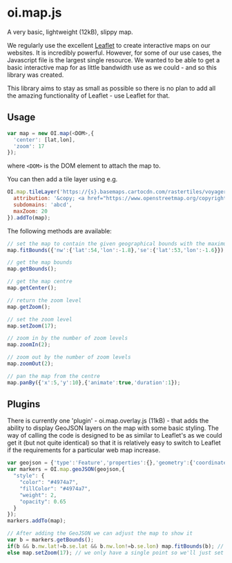 # oi.map.js

A very basic, lightweight (12kB), slippy map.

We regularly use the excellent [Leaflet](https://leafletjs.com/) to create interactive maps on our websites. It is incredibly powerful. However, for some of our use cases, the Javascript file is the largest single resource. We wanted to be able to get a basic interactive map for as little bandwidth use as we could - and so this library was created.

This library aims to stay as small as possible so there is no plan to add all the amazing functionality of Leaflet - use Leaflet for that.

## Usage

```javascript
var map = new OI.map(<DOM>,{
  'center': [lat,lon],
  'zoom': 17
});
```

where `<DOM>` is the DOM element to attach the map to.

You can then add a tile layer using e.g.

```javascript
OI.map.tileLayer('https://{s}.basemaps.cartocdn.com/rastertiles/voyager/{z}/{x}/{y}{r}.png', {
  attribution: '&copy; <a href="https://www.openstreetmap.org/copyright">OpenStreetMap</a> contributors &copy; <a href="https://carto.com/attributions">CARTO</a>',
  subdomains: 'abcd',
  maxZoom: 20
}).addTo(map);
```

The following methods are available:

```javascript
// set the map to contain the given geographical bounds with the maximum zoom level possible
map.fitBounds({'nw':{'lat':54,'lon':-1.8},'se':{'lat':53,'lon':-1.6}});

// get the map bounds
map.getBounds();

// get the map centre
map.getCenter();

// return the zoom level
map.getZoom();

// set the zoom level
map.setZoom(17);

// zoom in by the number of zoom levels
map.zoomIn(2);

// zoom out by the number of zoom levels
map.zoomOut(2);

// pan the map from the centre
map.panBy({'x':5,'y':10},{'animate':true,'duration':1});
```

## Plugins

There is currently one 'plugin' - oi.map.overlay.js (11kB) - that adds the ability to display GeoJSON layers on the map with some basic styling. The way of calling the code is designed to be as similar to Leaflet's as we could get it (but not quite identical) so that it is relatively easy to switch to Leaflet if the requirements for a particular web map increase.

```javascript
var geojson = {'type':'Feature','properties':{},'geometry':{'coordinates':[-1.7,53.5],'type':'Point'}};
var markers = OI.map.geoJSON(geojson,{
  "style": {
    "color": "#4974a7",
    "fillColor": "#4974a7",
    "weight": 2,
    "opacity": 0.65
  }
});
markers.addTo(map);

// After adding the GeoJSON we can adjust the map to show it
var b = markers.getBounds();
if(b && b.nw.lat!=b.se.lat && b.nw.lon!=b.se.lon) map.fitBounds(b); // we have a range
else map.setZoom(17); // we only have a single point so we'll just set the zoom level
```
